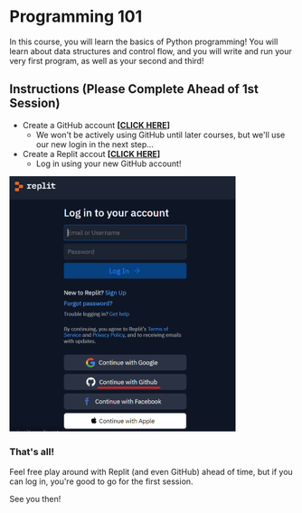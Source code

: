 # Programming 101
In this course, you will learn the basics of Python programming! You will learn about data structures and control flow, and you will write and run your very first program, as well as your second and third!

## Instructions (Please Complete Ahead of 1st Session)

- Create a GitHub account **[[CLICK HERE](https://github.com/login)]**
    - We won't be actively using GitHub until later courses, but we'll use our new login in the next step...
- Create a Replit accout **[[CLICK HERE](https://replit.com/login)]**
    - Log in using your new GitHub account!

<img src="../image/replit_login.png" width=400 />

### That's all!

Feel free play around with Replit (and even GitHub) ahead of time, but if you can log in, you're good to go for the first session.

See you then!
